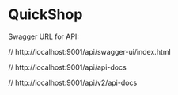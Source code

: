 # QuickShop

Swagger URL for API:

// http://localhost:9001/api/swagger-ui/index.html

// http://localhost:9001/api/api-docs

// http://localhost:9001/api/v2/api-docs
